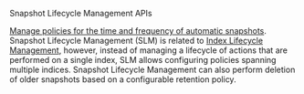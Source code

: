 Snapshot Lifecycle Management APIs

[Manage policies for the time and frequency of automatic snapshots](https://www.elastic.co/guide/en/elasticsearch/reference/master/snapshot-lifecycle-management-api.html).
Snapshot Lifecycle Management (SLM)
is related to [Index Lifecycle Management](../ilm/index.html), however, instead of managing a lifecycle of
actions that are performed on a single index, SLM allows configuring policies spanning multiple
indices. Snapshot Lifecycle Management can also perform deletion of older snapshots based on a
configurable retention policy.
